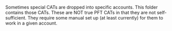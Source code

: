 Sometimes special CATs are dropped into specific accounts. 
This folder contains those CATs.
These are NOT true PFT CATs in that they are not self-sufficient.
They require some manual set up (at least currently) for them to work in a given account.